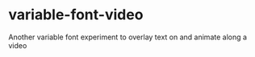 # variable-font-video
Another variable font experiment to overlay text on and animate along a video
